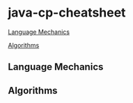 # java-cp-cheatsheet

[Language Mechanics](#language-mechanics)



[Algorithms](#algorithms)

## Language Mechanics

## Algorithms
